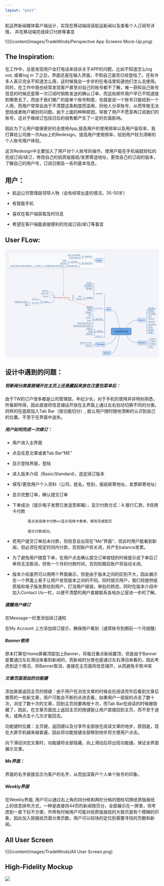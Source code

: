 ```yaml
---
layout: "post"
---
```


航运界新闻媒体客户端设计，实现在移动端阅读航运新闻以及查看个人订阅号详情，
并在移动端完成续订付款等事宜

![](/content/images/TradeWinds/Perspective App Screens Mock-Up.png)

## The Inspiration:

在工作中，总是发现用户会打电话来投诉关于APP的问题，比如不知道怎么log out, 或者log in 了之后，界面还是在输入界面，不知自己是否已经登陆了。还有许多人表示完全不知道怎么用，这时候我会一步步的在电话里知道他们怎么去使用。同时，在工作中我也经常发现客户甚至对自己的账号都不了解，唯一获知自己账号信息的时候还是第一次订阅时销售发送的确认订单，而这些邮件用户早已不知道放到哪里去了。而由于我们推广的是单个账号制度，也就是说一个账号只能给到一个人用，而用户常常会由于不清楚这条制度而滥用，同他人分享账号，从而导致无法登陆或者账户被封的问题。由于上面的种种原因，导致了用户不愿意再订阅我们的账号，这对于做续订包括日后的销售都产生了一定的负面影响。  

因此为了让用户能够更好的去使用App,提高用户的使用频率以及用户留存率，我打算给公司做一次App上的Redesign。提高用户使用频率，给到用户较为清晰的个人账号用户体验。

这次Redesign中主要加入了用户对个人账号的操作，使用户能在手机端就轻松的完成订阅/续订，修改自己的纸质版报纸/发票寄送地址，更改自己的订阅的版本，了解自己的用户号，订阅日期及一系列基本信息。


## 用户： 

* 航运公司管理层领导人物（会有经常出差的情况，35-50岁） 

* 有智能手机

* 喜欢在客户端获取及时讯息

* 希望在客户端能直接便利的完成订阅/续订等事宜


## User FLow:

![](/content/images/TradeWinds/TradeWindsFlow.png)


## 设计中遇到的问题：  

##### 将新闻分类直接铺开在主页上还是藏起来放在汉堡包菜单后：

由于TW的订户很多都是公司管理层，年纪少长，对于手机的使用并非特别熟悉，所看即所得，因此直接将信息铺设开放在主界面上通过左右划动切换不同的分类。同样的在底部加入Tab Bar（按功能切分）, 能让用户随时随地清晰的认识到自己的位置。不至于在界面中迷失。 


##### 用户如何完成一次续订：

* 用户进入主界面

* 点击任意文章或者Tab Bar“ME”

* 显示登陆界面，登陆

* 进入版本介绍（Basic/Standard)，选定续订版本

* 填写/更改用户个人资料（公司，姓名，性别，报纸邮寄地址，发票邮寄地址）

* 显示完整订单，确认提交订单    

* 下单成功（提示电子发票已发送至邮箱），显示付款方式：A.银行汇款，B信用卡付款

             若点击信用卡付款=>显示信用卡表单，填写完成提交

             提示付款成功。



- 若用户提交订单后未付款，则信息会出现在”Me”界面“，但此时用户能看到新闻，但必须在规定时间内付款，否则账户将关闭，并产生balance发票。 

- 为了避免用户随意下单，在用户点击确认提交订单按钮的时候提示说下单后订单将无法取消，但有一个月的付款时间，否则到期后账户将自动关闭。       

- 版本介绍虽然可以用两个界面展示，但是由于版本之间的区别不大，因此展示在一个界面上易于让用户发现版本之间的不同。同时提示用户，我们将提供纸质版和电子版发票给到用户，打消用户报销，审批的顾虑。同时在版本介绍中加入Contact Us一栏，以便不清楚的用户直接联系各地办公室进一步的了解。 

##### 提醒用户续订

在Message一栏里添加续订通知

在My Account 上方添加续订提示，确保用户看到（通常账号到期前一个月提醒） 

##### Banner使用

原本打算在Home屏幕顶部加上Banner，将每日重点新闻置顶，但是由于Banner是要通过左右滑动来看到新闻的，而新闻的分类也是通过左右滑动来看的，因此考虑到这个情况，将Banner取消，直接在主页面将信息铺开，从而避免手势冲突

##### 文章页面添加的功能键

添加直接返回主页的按键：由于用户在浏览文章的时候会在阅读完毕后看到文章后推荐的一些新文章，用户可能会不断的点进去看，如果用户一层层的点击了数十次，浏览了数十次的文章，回到主页则要再按十次，而Tab Bar在阅读的时候被隐藏了，因此，在文章页面加上返回主页的按键能让用户直接回到主页，而不至于迷失，或再点击十几次才能回去。 

功能键的位置：主页键，返回键以及分享件全部放在阅读文章的地步，原因是，现在大屏手机越来越普遍，因此将功能按键全部移到地步将方便用户点击。

向下滑动浏览文章时，功能键将全部隐藏，向上滑动后将出现功能键。保证全界面展示文章。

##### Me界面：

界面的名字直接显示为客户的名字，从而加深客户个人单个账号的印象。

##### Weekly界面

在Weekly界面, 用户可以通过右上角的四分格和两栏分格的图标切换纸质版报纸上的信息排布方式，一种是直接将44页的新闻按页分，全部展示在一屏里，但考虑到一直下拉不方便，外带有时候用户可能对纸质版报纸的大致页面有个模糊的印象，因此加入按报纸页面分类页数，用户可以较快的定位到需要寻找的页数和新闻。

## All User Screen 

![](/content/images/TradeWinds/All User Screen.png)

## High-Fidelity Mockup

![](/content/images/TradeWinds/Redesign.png)


